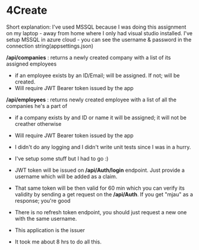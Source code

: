 # 4Create

Short explanation:
I've used MSSQL because I was doing this assignment on my laptop - away from home where I only had visual studio installed.
I've setup MSSQL in azure cloud - you can see the username & password in the connection string(appsettings.json)

**/api/companies** : returns a newly created company with a list of its assigned employees
- if an employee exists by an ID/Email; will be assigned. If not; will be created.
- Will require JWT Bearer token issued by the app

**/api/employees** : returns newly created employee with a list of all the companies he's a part of
- if a company exists by and ID or name it will be assigned; it will not be creather otherwise
- Will require JWT Bearer token issued by the app

- I didn't do any logging and I didn't write unit tests since I was in a hurry.
- I've setup some stuff but I had to go :)

- JWT token will be issued on **/api/Auth/login** endpoint. Just provide a username which will be added as a claim.
- That same token will be then valid for 60 min which you can verify its validity by sending a get request on the **/api/Auth**. If you get "mjau" as a response; you're good
- There is no refresh token endpoint, you should just request a new one with the same username.
- This application is the issuer

- It took me about 8 hrs to do all this.
